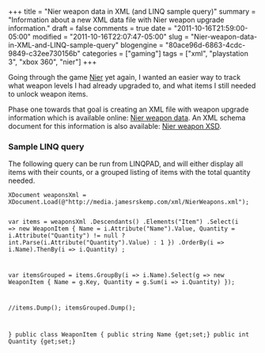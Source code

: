+++
title = "Nier weapon data in XML (and LINQ sample query)"
summary = "Information about a new XML data file with Nier weapon upgrade information."
draft = false
comments = true
date = "2011-10-16T21:59:00-05:00"
modified = "2011-10-16T22:07:47-05:00"
slug = "Nier-weapon-data-in-XML-and-LINQ-sample-query"
blogengine = "80ace96d-6863-4cdc-9849-c32ee730156b"
categories = ["gaming"]
tags = ["xml", "playstation 3", "xbox 360", "nier"]
+++

<p>Going through the game <a href="http://strivinglife.com/words/post/Review-Nier-2010-Xbox-360-PlayStation-3.aspx">Nier</a> yet again, I wanted an easier way to track what weapon levels I had already upgraded to, and what items I still needed to unlock weapon items.</p>
<p>Phase one towards that goal is creating an XML file with weapon upgrade information which is available online: <a rel="external" href="http://media.jamesrskemp.com/xml/NierWeapons.xml">Nier weapon data</a>. An XML schema document for this information is also available: <a rel="external" href="http://media.jamesrskemp.com/xsd/2011/10/NierWeapons.xsd">Nier weapon XSD</a>.</p>
<h3>Sample LINQ query</h3>
<p>The following query can be run from LINQPAD, and will either display all items with their counts, or a grouped listing of items with the total quantity needed.</p>
<pre class="code"><code class="csharp">XDocument weaponsXml = XDocument.Load(@"http://media.jamesrskemp.com/xml/NierWeapons.xml");

var items = weaponsXml
	.Descendants()
	.Elements("Item")
	.Select(i =&gt; new WeaponItem { Name = i.Attribute("Name").Value, Quantity = i.Attribute("Quantity") != null ? int.Parse(i.Attribute("Quantity").Value) : 1 })
	.OrderBy(i =&gt; i.Name).ThenBy(i =&gt; i.Quantity)
	;

var itemsGrouped = items.GroupBy(i =&gt; i.Name).Select(g =&gt; new WeaponItem { Name = g.Key, Quantity = g.Sum(i =&gt; i.Quantity) });

//items.Dump();
itemsGrouped.Dump();

}
public class WeaponItem {
	public string Name {get;set;}
	public int Quantity {get;set;}</code></pre>
